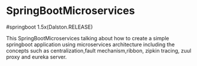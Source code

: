 # SpringBootMicroservices

#springboot 1.5x(Dalston.RELEASE) 

This SpringBootMicroservices talking about how to create a simple springboot application using microservices architecture including the concepts such as centralization,fault mechanism,ribbon, zipkin tracing, zuul proxy and eureka server.
